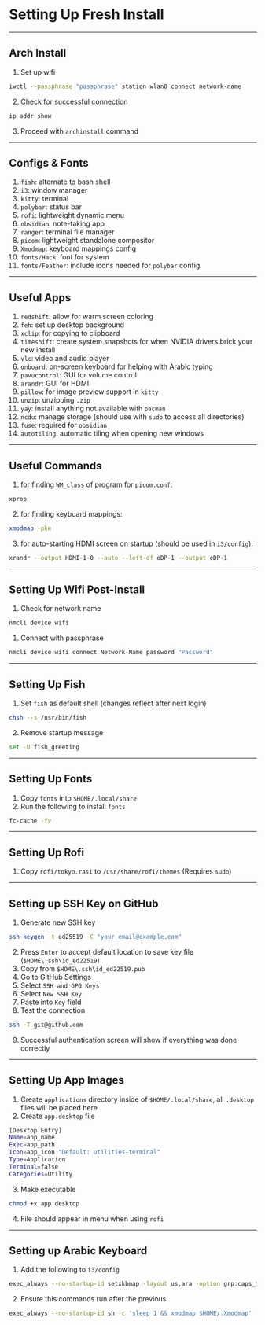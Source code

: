 # Setting Up Fresh Install

---
## Arch Install

1. Set up wifi
```sh
iwctl --passphrase "passphrase" station wlan0 connect network-name
```
2. Check for successful connection
```sh
ip addr show
```
3. Proceed with `archinstall` command

---
## Configs & Fonts

1. `fish`: alternate to bash shell
2. `i3`: window manager
3. `kitty`: terminal
4. `polybar`: status bar
5. `rofi`: lightweight dynamic menu
6. `obsidian`: note-taking app
7. `ranger`: terminal file manager
8. `picom`: lightweight standalone compositor
9. `Xmodmap`: keyboard mappings config
10. `fonts/Hack`: font for system
11. `fonts/Feather`: include icons needed for `polybar` config

---
## Useful Apps

1. `redshift`: allow for warm screen coloring
2. `feh`: set up desktop background
3. `xclip`: for copying to clipboard
4. `timeshift`: create system snapshots for when NVIDIA drivers brick your new install
5. `vlc`: video and audio player
6. `onboard`: on-screen keyboard for helping with Arabic typing
7. `pavucontrol`: GUI for volume control
8. `arandr`: GUI for HDMI
9. `pillow`: for image preview support in `kitty`
10. `unzip`: unzipping `.zip`
11. `yay`: install anything not available with `pacman`
12. `ncdu`: manage storage (should use with `sudo` to access all directories)
13. `fuse`: required for `obsidian`
14. `autotiling`: automatic tiling when opening new windows

---
## Useful Commands

1. for finding `WM_class` of program for `picom.conf`:
```sh
xprop
```
2. for finding keyboard mappings: 
```sh
xmodmap -pke
```
3. for auto-starting HDMI screen on startup (should be used in `i3/config`):
```sh
xrandr --output HDMI-1-0 --auto --left-of eDP-1 --output eDP-1
```

---
## Setting Up Wifi Post-Install

1. Check for network name
```sh
nmcli device wifi
```
1. Connect with passphrase
```sh
nmcli device wifi connect Network-Name password "Password"
```

---
## Setting Up Fish

1. Set `fish` as default shell (changes reflect after next login)
```sh
chsh --s /usr/bin/fish
```
2. Remove startup message
```sh
set -U fish_greeting
```

---
## Setting Up Fonts

1. Copy `fonts` into `$HOME/.local/share`
2. Run the following to install `fonts`
```sh
fc-cache -fv
```

---
## Setting Up Rofi

1. Copy `rofi/tokyo.rasi` to `/usr/share/rofi/themes` (Requires `sudo`)

---
## Setting up SSH Key on GitHub

1. Generate new SSH key
```sh
ssh-keygen -t ed25519 -C "your_email@example.com"
```
2. Press `Enter` to accept default location to save key file (`$HOME\.ssh\id_ed22519`)
3. Copy from `$HOME\.ssh\id_ed22519.pub`
4. Go to GitHub Settings
5. Select `SSH and GPG Keys`
6. Select `New SSH Key`
7. Paste into `Key` field
8. Test the connection
```sh
ssh -T git@github.com
```
9. Successful authentication screen will show if everything was done correctly

---
## Setting Up App Images

1. Create `applications` directory inside of `$HOME/.local/share`, all `.desktop` files will be placed here
2. Create `app.desktop` file
```sh
[Desktop Entry]
Name=app_name
Exec=app_path
Icon=app_icon "Default: utilities-terminal"
Type=Application
Terminal=false
Categories=Utility
```
3. Make executable
```sh
chmod +x app.desktop
```
4. File should appear in menu when using `rofi`

---
## Setting up Arabic Keyboard

1. Add the following to `i3/config`
```sh
exec_always --no-startup-id setxkbmap -layout us,ara -option grp:caps_toggle
```
2. Ensure this commands run after the previous
```sh
exec_always --no-startup-id sh -c 'sleep 1 && xmodmap $HOME/.Xmodmap'
```
